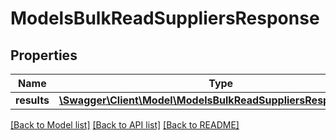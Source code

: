 # ModelsBulkReadSuppliersResponse

## Properties
Name | Type | Description | Notes
------------ | ------------- | ------------- | -------------
**results** | [**\Swagger\Client\Model\ModelsBulkReadSuppliersResponseItem[]**](ModelsBulkReadSuppliersResponseItem.md) |  | [optional] 

[[Back to Model list]](../README.md#documentation-for-models) [[Back to API list]](../README.md#documentation-for-api-endpoints) [[Back to README]](../README.md)


